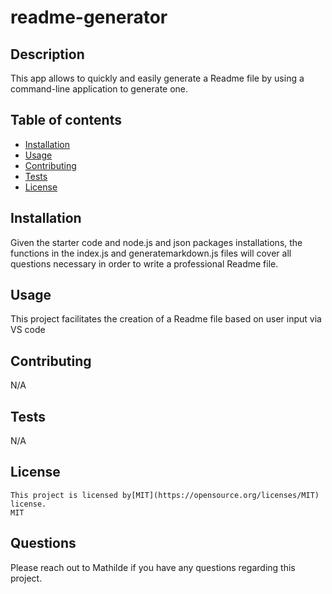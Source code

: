 # readme-generator
  ## Description  
  This app allows to quickly and easily generate a Readme file by using a command-line application to generate one.

  ## Table of contents
  - [Installation](#Installation)
  - [Usage](#usage)
  - [Contributing](contributing)
  - [Tests](tests)
  - [License](license)

  ## Installation
  Given the starter code and node.js and json packages installations, the functions in the index.js and generatemarkdown.js files will cover all questions necessary in order to write a professional Readme file.

  ## Usage
  This project facilitates the creation of a Readme file based on user input via VS code

  ## Contributing
 N/A
 
  ## Tests
  N/A

  ## License  
    This project is licensed by[MIT](https://opensource.org/licenses/MIT) license.
    MIT 

  ## Questions  
  Please reach out to Mathilde if you have any questions regarding this project.

